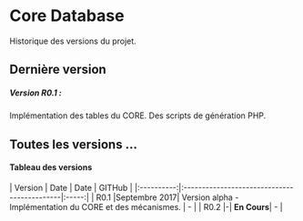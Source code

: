 # Core Database

Historique des versions du projet.

## Dernière version

##### Version R0.1 :
Implémentation des tables du CORE.
Des scripts de génération PHP.

## Toutes les versions ...

#### Tableau des versions

| Version   | Date  | Date   | GITHub  |
|:----------:|:--------------------------------------------|:-----:|
| R0.1      |Septembre 2017| Version alpha - Implémentation du CORE et des mécanismes. | -    |
| R0.2      |-| **En Cours**|   - |
